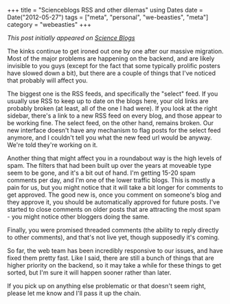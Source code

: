 +++
title = "Scienceblogs RSS and other dilemas"
using Dates
date = Date("2012-05-27")
tags = ["meta", "personal", "we-beasties", "meta"]
category = "webeasties"
+++

_This post initially appeared on [Science Blogs](http://scienceblogs.com/webeasties)_

The kinks continue to get ironed out one by one after our massive migration. Most of the major problems are happening on the backend, and are likely invisible to you guys (except for the fact that some typically prolific posters have slowed down a bit), but there are a couple of things that I've noticed that probably will affect you.

The biggest one is the RSS feeds, and specifically the "select" feed. If you usually use RSS to keep up to date on the blogs here, your old links are probably broken (at least, all of the one I had were). If you look at the right sidebar, there's a link to a new RSS feed on every blog, and those appear to be working fine. The select feed, on the other hand, remains broken. Our new interface doesn't have any mechanism to flag posts for the select feed anymore, and I couldn't tell you what the new feed url would be anyway. We're told they're working on it.

Another thing that might affect you in a roundabout way is the high levels of spam. The filters that had been built up over the years at moveable type seem to be gone, and it's a bit out of hand. I'm getting 15-20 spam comments per day, and I'm one of the lower traffic blogs. This is mostly a pain for us, but you might notice that it will take a bit longer for comments to get approved. The good new is, once you comment on someone's blog and they approve it, you should be automatically approved for future posts. I've started to close comments on older posts that are attracting the most spam - you might notice other bloggers doing the same.

Finally, you were promised threaded comments (the ability to reply directly to other comments), and that's not live yet, though supposedly it's coming.

So far, the web team has been incredibly responsive to our issues, and have fixed them pretty fast. Like I said, there are still a bunch of things that are higher priority on the backend, so it may take a while for these things to get sorted, but I'm sure it will happen sooner rather than later.

If you pick up on anything else problematic or that doesn't seem right, please let me know and I'll pass it up the chain.

      
  

